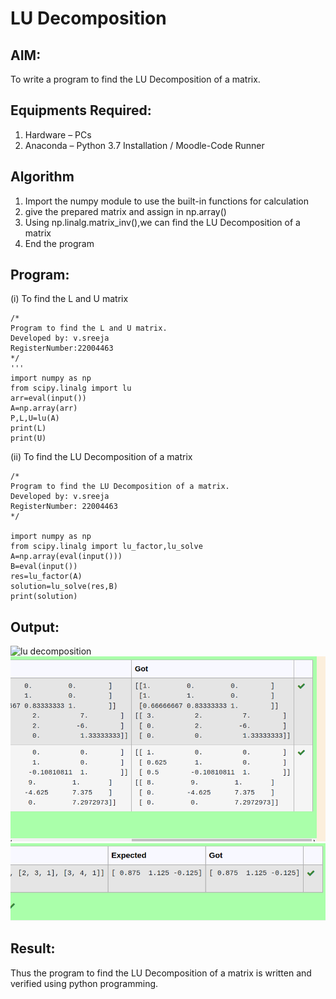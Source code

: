 # LU Decomposition 

## AIM:
To write a program to find the LU Decomposition of a matrix.

## Equipments Required:
1. Hardware – PCs
2. Anaconda – Python 3.7 Installation / Moodle-Code Runner

## Algorithm
1. Import the numpy module to use the built-in functions for calculation
2. give the prepared matrix and assign in np.array()
3. Using np.linalg.matrix_inv(),we can find the LU Decomposition of a matrix
4. End the program

## Program:
(i) To find the L and U matrix
```
/*
Program to find the L and U matrix.
Developed by: v.sreeja
RegisterNumber:22004463 
*/
'''
import numpy as np
from scipy.linalg import lu
arr=eval(input())
A=np.array(arr)
P,L,U=lu(A)
print(L)
print(U)
```
(ii) To find the LU Decomposition of a matrix
```
/*
Program to find the LU Decomposition of a matrix.
Developed by: v.sreeja
RegisterNumber: 22004463
*/

import numpy as np
from scipy.linalg import lu_factor,lu_solve
A=np.array(eval(input()))
B=eval(input())
res=lu_factor(A)
solution=lu_solve(res,B)
print(solution)
```

## Output:
![lu decomposition]()
![output](Screenshot%20from%202023-01-25%2020-23-21.png)
![output](Screenshot%20from%202023-01-25%2020-23-32.png)


## Result:
Thus the program to find the LU Decomposition of a matrix is written and verified using python programming.


